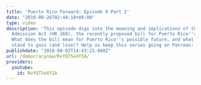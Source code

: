 ```yaml
---
title: 'Puerto Rico Forward: Episode 9 Part 2'
date: "2019-09-26T02:44:18+08:00"
type: video
description: 'This episode digs into the meaning and implications of the Puerto Rico
  Admission Act (HR 260), the recently proposed bill for Puerto Rico''s statehood.
  What does the bill mean for Puerto Rico''s possible future, and what does the US
  stand to gain (and lose)? Help us keep this series going on Patreon: https://www.patreon.com/puertoricoforward'
publishdate: "2018-08-02T14:43:23.000Z"
url: /democracynow/RvYQT5eXYIA/
providers:
  youtube:
    id: RvYQT5eXYIA
---
```

